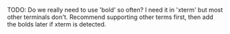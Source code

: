 TODO: Do we really need to use 'bold' so often?  I need it in 'xterm' but most other terminals don't.  Recommend supporting other terms first, then add the bolds later if xterm is detected.
